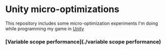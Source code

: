# Unity micro-optimizations

This repository includes some micro-optimization experiments I'm doing while programming my game in [Unity](https://unity.com)

### [Variable scope performance](./variable scope performance)
